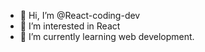 - 👋 Hi, I’m @React-coding-dev
- 👀 I’m interested in React
- 🌱 I’m currently learning web development.

<!---
React-coding-dev/React-coding-dev is a ✨ special ✨ repository because its `README.md` (this file) appears on your GitHub profile.
You can click the Preview link to take a look at your changes.
--->
